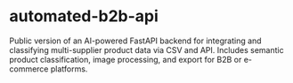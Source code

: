 # automated-b2b-api
Public version of an AI-powered FastAPI backend for integrating and classifying multi-supplier product data via CSV and API. Includes semantic product classification, image processing, and export for B2B or e-commerce platforms.
